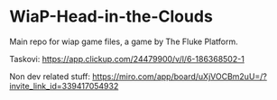 # WiaP-Head-in-the-Clouds
Main repo for wiap game files, a game by The Fluke Platform.

Taskovi: https://app.clickup.com/24479900/v/l/6-186368502-1

Non dev related stuff: https://miro.com/app/board/uXjVOCBm2uU=/?invite_link_id=339417054932
